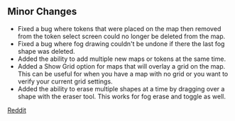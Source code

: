 ## Minor Changes

- Fixed a bug where tokens that were placed on the map then removed from the token select screen could no longer be deleted from the map.
- Fixed a bug where fog drawing couldn't be undone if there the last fog shape was deleted.
- Added the ability to add multiple new maps or tokens at the same time.
- Added a Show Grid option for maps that will overlay a grid on the map. This can be useful for when you have a map with no grid or you want to verify your current grid settings.
- Added the ability to erase multiple shapes at a time by dragging over a shape with the eraser tool. This works for fog erase and toggle as well.

[Reddit](https://www.reddit.com/r/OwlbearRodeo/comments/gtvwh9/beta_v131_release_bug_fixes_and_map_grids/)
